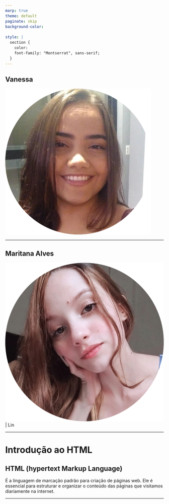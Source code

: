 ```yaml
---
marp: true
theme: default
paginate: skip
background-color:

style: |
  section {
    color: 
    font-family: "Montserrat", sans-serif;
  }
---
```


## Vanessa

![w:300 bg left](vanessa.png)

---

## Maritana Alves

![w:300 bg left](mari.png) | Lin

---

# Introdução ao HTML

## HTML (hypertext Markup Language)

É a linguagem de marcação padrão para criação de páginas web. Ele é essencial para estruturar e organizar o conteúdo das páginas que visitamos diariamente na internet.

<!--O HTML desempenha um papel fundamental no desenvolvimento web, permitindo que criemos, links, títulos, parágrafos, imagens e vários outros elementos que compõem as páginas web. Ele trabalha em conjunto com o CSS para definir a aparência desses elementos e com o JavaScript para adicionar interatividade e funcionalidades às páginas. -->

<!--Mostrar um site funcionando, acessar: https://digitalcollege.com.br/-->

---
